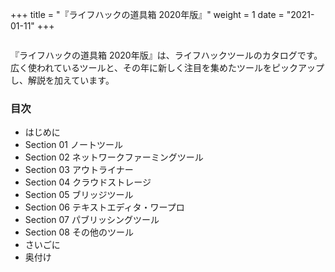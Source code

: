 +++
title = "『ライフハックの道具箱 2020年版』"
weight = 1
date = "2021-01-11"
+++

<p style="text-align: center;"><a href="http://www.amazon.co.jp/exec/obidos/ASIN/B08RRQ4ZXS/rashita1000-22/ref=nosim/" target="_blank" rel="noopener" name="amazletlink"><img class="aligncenter" style="border: none;" src="https://m.media-amazon.com/images/I/41i9NntgI9L._SY346_.jpg" alt="" /></a></p>

『ライフハックの道具箱 2020年版』は、ライフハックツールのカタログです。広く使われているツールと、その年に新しく注目を集めたツールをピックアップし、解説を加えています。

### 目次

* はじめに
* Section 01 ノートツール
* Section 02 ネットワークファーミングツール
* Section 03 アウトライナー
* Section 04 クラウドストレージ
* Section 05 ブリッジツール
* Section 06 テキストエディタ・ワープロ
* Section 07 パブリッシングツール
* Section 08 その他のツール
* さいごに
* 奥付け